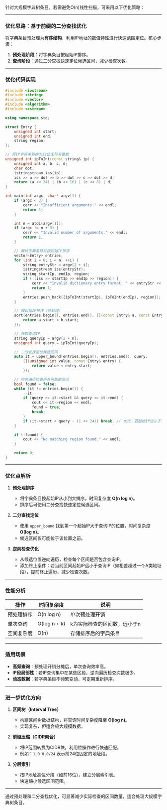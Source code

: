 针对大规模字典树条目，若需避免O(n)线性扫描，可采用以下优化策略：

---

### **优化思路：基于前缀的二分查找优化**
将字典条目预处理为**有序结构**，利用IP地址的数值特性进行快速范围定位。核心步骤：
1. **预处理阶段**：将字典条目按起始IP排序。
2. **查询阶段**：通过二分查找快速定位候选区间，减少检查次数。

---

### **优化代码实现**
```cpp
#include <iostream>
#include <string>
#include <vector>
#include <algorithm>
#include <sstream>

using namespace std;

struct Entry {
    unsigned int start;
    unsigned int end;
    string region;
};

// 将IP字符串转换为32位无符号整数
unsigned int ipToInt(const string& ip) {
    unsigned int a, b, c, d;
    char dot;
    istringstream iss(ip);
    iss >> a >> dot >> b >> dot >> c >> dot >> d;
    return (a << 24) | (b << 16) | (c << 8) | d;
}

int main(int argc, char* argv[]) {
    if (argc < 3) {
        cerr << "Insufficient arguments." << endl;
        return 1;
    }

    int n = atoi(argv[1]);
    if (argc != n + 3) {
        cerr << "Invalid number of arguments." << endl;
        return 1;
    }

    // 解析字典条目并按起始IP排序
    vector<Entry> entries;
    for (int i = 0; i < n; ++i) {
        string entryStr = argv[2 + i];
        istringstream iss(entryStr);
        string startIp, endIp, region;
        if (!(iss >> startIp >> endIp >> region)) {
            cerr << "Invalid dictionary entry format: " << entryStr << endl;
            return 1;
        }
        entries.push_back({ipToInt(startIp), ipToInt(endIp), region});
    }

    // 按起始IP排序（预处理）
    sort(entries.begin(), entries.end(), [](const Entry& a, const Entry& b) {
        return a.start < b.start;
    });

    // 获取查询IP
    string queryIp = argv[2 + n];
    unsigned int query = ipToInt(queryIp);

    // 二分查找定位候选区间
    auto it = upper_bound(entries.begin(), entries.end(), query,
        [](unsigned int value, const Entry& entry) {
            return value < entry.start;
        });

    // 向前遍历检查所有可能的区间
    bool found = false;
    while (it != entries.begin()) {
        --it;
        if (query >= it->start && query <= it->end) {
            cout << it->region << endl;
            found = true;
            break;
        }
        if (it->start < query - (1 << 24)) break; // 优化：若起始IP远小于查询值，提前终止
    }

    if (!found) {
        cout << "No matching region found." << endl;
    }

    return 0;
}
```

---

### **优化点解析**
1. **预处理排序**  
   - 将字典条目按起始IP从小到大排序，时间复杂度 **O(n log n)**。
   - 排序后可使用二分查找快速定位候选区间。

2. **二分查找定位**  
   - 使用 `upper_bound` 找到第一个起始IP大于查询IP的位置，时间复杂度 **O(log n)**。
   - 候选区间仅可能位于该位置之前。

3. **逆向检查优化**  
   - 从候选位置逆向遍历，检查每个区间是否包含查询IP。
   - 添加终止条件：若当前区间起始IP远小于查询IP（如相差超过一个A类地址段），提前终止遍历，减少检查次数。

---

### **性能分析**
| **操作**         | **时间复杂度**       | **说明**                          |
|------------------|---------------------|-----------------------------------|
| 预处理排序       | O(n log n)          | 单次预处理开销                    |
| 单次查询         | O(log n + k)        | k为实际检查的区间数，远小于n      |
| 空间复杂度       | O(n)                | 存储排序后的字典条目              |

---

### **适用场景**
- **高频查询**：预处理开销分摊后，单次查询效率高。
- **IP段局部性**：若IP查询集中在某些区段，逆向遍历检查次数极少。
- **动态数据**：若字典条目不频繁变动，可定期重新排序。

---

### **进一步优化方向**
1. **区间树（Interval Tree）**  
   - 构建区间树数据结构，将查询时间复杂度降至 **O(log n)**。
   - 实现复杂，但适合极大规模数据。

2. **前缀压缩（CIDR聚合）**  
   - 将IP范围转换为CIDR块，利用位操作进行快速匹配。
   - 例如：`1.0.0.0/24` 表示前24位固定的地址段。

3. **分层索引**  
   - 按IP地址高位分段（如前16位），建立分层索引表。
   - 快速缩小候选区间范围。

---

通过预处理和二分查找优化，可显著减少实际检查的区间数量，适合处理大规模字典树条目。